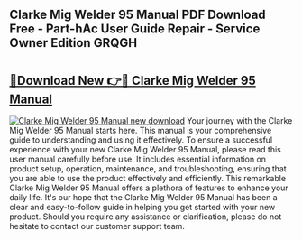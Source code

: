 ## Clarke Mig Welder 95 Manual PDF Download Free - Part-hAc User Guide Repair - Service Owner Edition GRQGH

# <h2><a href="http://bc54273.oget.top/?id=Clarke+Mig+Welder+95+Manual">🔗Download New 👉🔴 Clarke Mig Welder 95 Manual</a></h2>

[![Clarke Mig Welder 95 Manual new download](https://i.imgur.com/5g1atiW.png)](http://bc54273.oget.top/?id=Clarke+Mig+Welder+95+Manual)
Your journey with the Clarke Mig Welder 95 Manual starts here. This manual is your comprehensive guide to understanding and using it effectively. To ensure a successful experience with your new Clarke Mig Welder 95 Manual, please read this user manual carefully before use. It includes essential information on product setup, operation, maintenance, and troubleshooting, ensuring that you are able to use the product effectively and efficiently. This remarkable Clarke Mig Welder 95 Manual offers a plethora of features to enhance your daily life. It's our hope that the Clarke Mig Welder 95 Manual has been a clear and easy-to-follow guide in helping you get started with your new product. Should you require any assistance or clarification, please do not hesitate to contact our customer support team.

